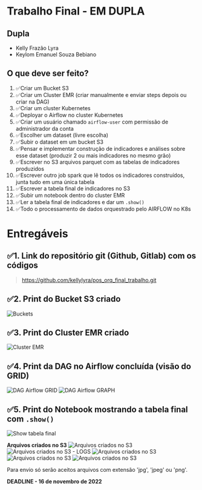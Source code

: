 # Trabalho Final - EM DUPLA

## Dupla

- Kelly Frazão Lyra 
- Keylom Emanuel Souza Bebiano


## O que deve ser feito?

1. ✅Criar um Bucket S3
2. ✅Criar um Cluster EMR (criar manualmente e enviar steps depois ou criar na DAG)
3. ✅Criar um cluster Kubernetes
4. ✅Deployar o Airflow no cluster Kubernetes
5. ✅Criar um usuário chamado `airflow-user` com permissão de administrador da conta
6. ✅Escolher um dataset (livre escolha)
7. ✅Subir o dataset em um bucket S3
8. ✅Pensar e implementar construção de indicadores e análises sobre esse dataset (produzir 2 ou mais indicadores no mesmo grão)
9. ✅Escrever no S3 arquivos parquet com as tabelas de indicadores produzidos
10. ✅Escrever outro job spark que lê todos os indicadores construídos, junta tudo em uma única tabela
11. ✅Escrever a tabela final de indicadores no S3
12. ✅Subir um notebook dentro do cluster EMR
13. ✅Ler a tabela final de indicadores e dar um `.show()`
14. ✅Todo o processamento de dados orquestrado pelo AIRFLOW no K8s

# Entregáveis
## ✅1. Link do repositório git (Github, Gitlab) com os códigos

> https://github.com/kellylyra/pos_orq_final_trabalho.git


## ✅2. Print do Bucket S3 criado
![Buckets](./imagens/2_1_buckets.png "Buckets")

## ✅3. Print do Cluster EMR criado 
![Cluster EMR](./imagens/3_cluster.png "Cluster EMR")

## ✅4. Print da DAG no Airflow concluída (visão do GRID)
![DAG Airflow GRID](./imagens/4_grid.png "DAG Airflow GRID")
![DAG Airflow GRAPH](./imagens/4_grafic.png "DAG Airflow GRAPH")

## ✅5. Print do Notebook mostrando a tabela final com `.show()`
![Show tabela final](./imagens/5_show.png "Show tabela final")

**Arquivos criados no S3**
![Arquivos criados no S3](./imagens/5_saida_parquet.png "Arquivos criados no S3")
![Arquivos criados no S3 - LOGS](./imagens/5_logs.png "Arquivos criados no S3 LOGS")
![Arquivos criados no S3](./imagens/5_saida_parquet_2.png "Arquivos criados no S3")
![Arquivos criados no S3](./imagens/5_saida_parquet_3.png "Arquivos criados no S3")
![Arquivos criados no S3](./imagens/5_saida_parquet_4.png "Arquivos criados no S3")


Para envio só serão aceitos arquivos com extensão 'jpg', 'jpeg' ou 'png'.

**DEADLINE - 16 de novembro de 2022**

